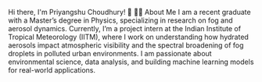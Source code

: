 Hi there, I'm Priyangshu Choudhury! 👋
👨‍🔬 About Me
I am a recent graduate with a Master’s degree in Physics, specializing in research on fog and aerosol dynamics. Currently, I’m a project intern at the Indian Institute of Tropical Meteorology (IITM), where I work on understanding how hydrated aerosols impact atmospheric visibility and the spectral broadening of fog droplets in polluted urban environments. I am passionate about environmental science, data analysis, and building machine learning models for real-world applications.
